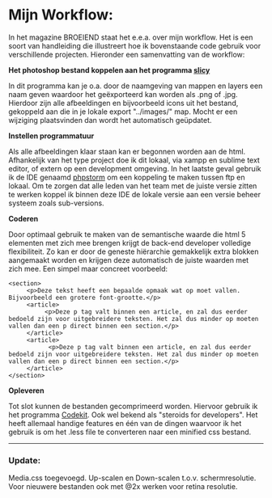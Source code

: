 Mijn Workflow:
========


In het magazine BROEIEND staat het e.e.a. over mijn workflow. Het is een soort van handleiding die illustreert hoe ik bovenstaande code gebruik voor verschillende projecten. Hieronder een samenvatting van de workflow:


<strong>Het photoshop bestand koppelen aan het programma <a href="http://macrabbit.com/slicy/" title="Slicy">slicy</a></strong>

In dit programma kan je o.a. door de naamgeving van mappen en layers een naam geven waardoor het geëxporteerd kan worden als .png of .jpg. Hierdoor zijn alle afbeeldingen en bijvoorbeeld icons uit het bestand, gekoppeld aan die in je lokale export "../images/" map. Mocht er een wijziging plaatsvinden dan wordt het automatisch geüpdatet. 
 
<strong>Instellen programmatuur</strong>

Als alle afbeeldingen klaar staan kan er begonnen worden aan de html. Afhankelijk van het type project doe ik dit lokaal, via xampp en sublime text editor, of extern op een development omgeving. In het laatste geval gebruik ik de IDE genaamd <a href="http://www.jetbrains.com/phpstorm/" title="Php storm">phpstorm</a> om een koppeling te maken tussen ftp en lokaal. Om te zorgen dat alle leden van het team met de juiste versie zitten te werken koppel ik binnen deze IDE de lokale versie aan een versie beheer systeem zoals sub-versions. 

<strong>Coderen</strong>

Door optimaal gebruik te maken van de semantische waarde die html 5 elementen met zich mee brengen krijgt de back-end developer volledige flexibiliteit. Zo kan er door de geneste hiërarchie gemakkelijk extra blokken aangemaakt worden en krijgen deze automatisch de juiste waarden met zich mee. Een simpel maar concreet voorbeeld:

```
<section>
     <p>Deze tekst heeft een bepaalde opmaak wat op moet vallen. Bijvoorbeeld een grotere font-grootte.</p>
     <article>
          <p>Deze p tag valt binnen een article, en zal dus eerder bedoeld zijn voor uitgebreidere teksten. Het zal dus minder op moeten vallen dan een p direct binnen een section.</p>
     </article>
     <article>
           <p>Deze p tag valt binnen een article, en zal dus eerder bedoeld zijn voor uitgebreidere teksten. Het zal dus minder op moeten vallen dan een p direct binnen een section.</p>     
     </article>
</section>
```

<strong>Opleveren</strong>

Tot slot kunnen de bestanden gecomprimeerd worden. Hiervoor gebruik ik het programma <a href="http://incident57.com/codekit/" title="Codekit">Codekit</a>. Ook wel bekend als "steroids for developers". Het heeft allemaal handige features en één van de dingen waarvoor ik het gebruik is om het .less file te converteren naar een minified css bestand. 


----------------------------------------
<h3>Update:</h3>

Media.css toegevoegd. Up-scalen en Down-scalen t.o.v. schermresolutie. Voor nieuwere bestanden ook met @2x werken voor retina resolutie.
